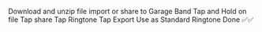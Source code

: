 Download and unzip file
import or share to Garage Band
Tap and Hold on file
Tap share
Tap Ringtone
Tap Export
Use as Standard Ringtone
Done ✅✅
